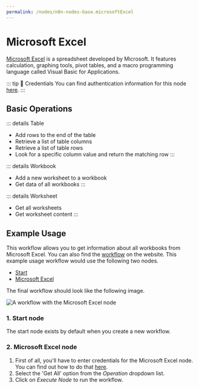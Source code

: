 ```yaml
---
permalink: /nodes/n8n-nodes-base.microsoftExcel
---
```


# Microsoft Excel

[Microsoft Excel](https://office.live.com/start/excel.aspx) is a spreadsheet developed by Microsoft. It features calculation, graphing tools, pivot tables, and a macro programming language called Visual Basic for Applications.

::: tip 🔑 Credentials
You can find authentication information for this node [here](../../../credentials/Microsoft/README.md).
:::

## Basic Operations

::: details Table
- Add rows to the end of the table
- Retrieve a list of table columns
- Retrieve a list of table rows
- Look for a specific column value and return the matching row
:::

::: details Workbook
- Add a new worksheet to a workbook
- Get data of all workbooks
:::

::: details Worksheet
- Get all worksheets
- Get worksheet content
:::

## Example Usage

This workflow allows you to get information about all workbooks from Microsoft Excel. You can also find the [workflow](https://n8n.io/workflows/566) on the website. This example usage workflow would use the following two nodes.
- [Start](../../core-nodes/Start/README.md)
- [Microsoft Excel]()

The final workflow should look like the following image.

![A workflow with the Microsoft Excel node](./workflow.png)

### 1. Start node

The start node exists by default when you create a new workflow.

### 2. Microsoft Excel node

1. First of all, you'll have to enter credentials for the Microsoft Excel node. You can find out how to do that [here](../../../credentials/Microsoft/README.md).
2. Select the 'Get All' option from the *Operation* dropdown list.
3. Click on *Execute Node* to run the workflow.
